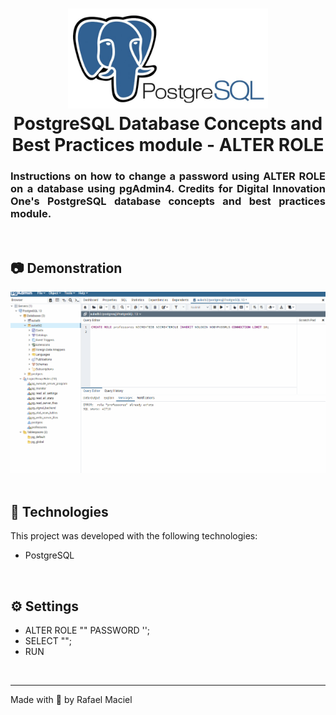 <h1 align="center">
  <img alt="" title="to.do" src=".github/demostration_aplication.png" width="320px" />
  <br>
  PostgreSQL Database Concepts and Best Practices module - ALTER ROLE
</h1>

<h3 align="justify">
Instructions on how to change a password using ALTER ROLE on a database using pgAdmin4. Credits for Digital Innovation One's PostgreSQL database concepts and best practices module.
</h3>

<br>

## 📷 Demonstration

<div align="center" >
  <img src=".github/demostration_aplication_0.gif">
  <br>
</div>

<br>

## 🚀 Technologies

This project was developed with the following technologies:

- PostgreSQL

<br>

## ⚙ Settings
- ALTER ROLE "" PASSWORD '';
- SELECT "";
- RUN
<br>

---

Made with 💜 by Rafael Maciel
